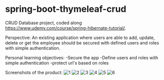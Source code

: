 # spring-boot-thymeleaf-crud

CRUD Database project, coded along https://www.udemy.com/course/spring-hibernate-tutorial/.

Perspective: An existing application where users are able to add, update, delete or get the employee should be secured with 
defined users and roles with simple authentication.

Personal learning objectives:
-Secure the app
-Define users and roles with simple authentication
-protect url's based on roles

Screenshots of the product:
![1](https://user-images.githubusercontent.com/61463433/75338161-919ff100-588e-11ea-9446-3c168ca59659.jpg)
![2](https://user-images.githubusercontent.com/61463433/75338690-708bd000-588f-11ea-834d-dba26d116423.jpg)
![3](https://user-images.githubusercontent.com/61463433/75338692-71bcfd00-588f-11ea-869c-9b87b4586fb9.jpg)
![4](https://user-images.githubusercontent.com/61463433/75338695-71bcfd00-588f-11ea-8477-cad3d94982f6.jpg)
![5](https://user-images.githubusercontent.com/61463433/75338697-72559380-588f-11ea-904e-e09d3fa466df.jpg)
![6](https://user-images.githubusercontent.com/61463433/75338698-72ee2a00-588f-11ea-9df3-543995f11999.jpg)
